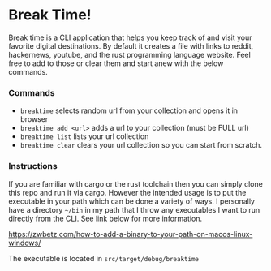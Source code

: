 # Break Time!

Break time is a CLI application that helps you keep track of and visit your favorite digital destinations. By default it creates a file with links to reddit, hackernews, youtube, and the rust programming language website. Feel free to add to those or clear them and start anew with the below commands. 


### Commands

- ```breaktime``` selects random url from your collection and opens it in browser 
- ```breaktime add <url>``` adds a url to your collection (must be FULL url)
- ```breaktime list``` lists your url collection
- ```breaktime clear``` clears your url collection so you can start from scratch.

### Instructions
If you are familiar with cargo or the rust toolchain then you can simply clone this repo and run it via cargo. However the intended usage is to put the executable in your path which can be done a variety of ways. I personally have a directory ```~/bin``` in my path that I throw any executables I want to run directly from the CLI. See link below for more information.

https://zwbetz.com/how-to-add-a-binary-to-your-path-on-macos-linux-windows/

The executable is located in ```src/target/debug/breaktime```
